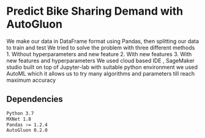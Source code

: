 # Predict Bike Sharing Demand with AutoGluon

We make our data in DataFrame format using Pandas, then splitting our data to train and test 
We tried to solve the problem with three different methods
    1.	Without hyperparameters and new feature
    2.	With new features
    3.	With new features and hyperparameters 
We used cloud based IDE , SageMaker studio built on top of Jupyter-lab with suitable python environment 
we used AutoML which it allows us to try many algorithms and parameters till reach maximum accuracy 


## Dependencies


```bash
Python 3.7
MXNet 1.8
Pandas >= 1.2.4
AutoGluon 0.2.0 
```
